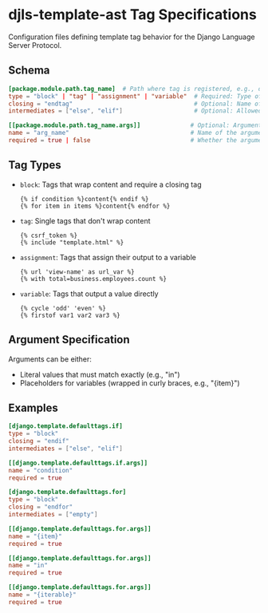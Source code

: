 # djls-template-ast Tag Specifications

Configuration files defining template tag behavior for the Django Language Server Protocol.

## Schema

```toml
[package.module.path.tag_name]  # Path where tag is registered, e.g., django.template.defaulttags
type = "block" | "tag" | "assignment" | "variable"  # Required: Type of template tag
closing = "endtag"                                  # Optional: Name of closing tag for block tags
intermediates = ["else", "elif"]                    # Optional: Allowed intermediate tags

[[package.module.path.tag_name.args]]              # Optional: Arguments specification
name = "arg_name"                                  # Name of the argument
required = true | false                            # Whether the argument is required
```

## Tag Types

- `block`: Tags that wrap content and require a closing tag

  ```django
  {% if condition %}content{% endif %}
  {% for item in items %}content{% endfor %}
  ```

- `tag`: Single tags that don't wrap content

  ```django
  {% csrf_token %}
  {% include "template.html" %}
  ```

- `assignment`: Tags that assign their output to a variable

  ```django
  {% url 'view-name' as url_var %}
  {% with total=business.employees.count %}
  ```

- `variable`: Tags that output a value directly

  ```django
  {% cycle 'odd' 'even' %}
  {% firstof var1 var2 var3 %}
  ```

## Argument Specification

Arguments can be either:

- Literal values that must match exactly (e.g., "in")
- Placeholders for variables (wrapped in curly braces, e.g., "{item}")

## Examples

```toml
[django.template.defaulttags.if]
type = "block"
closing = "endif"
intermediates = ["else", "elif"]

[[django.template.defaulttags.if.args]]
name = "condition"
required = true

[django.template.defaulttags.for]
type = "block"
closing = "endfor"
intermediates = ["empty"]

[[django.template.defaulttags.for.args]]
name = "{item}"
required = true

[[django.template.defaulttags.for.args]]
name = "in"
required = true

[[django.template.defaulttags.for.args]]
name = "{iterable}"
required = true
```
